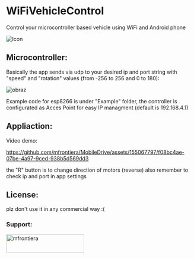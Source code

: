 # WiFiVehicleControl
Control your microcontroller based vehicle using WiFi and Android phone

![Icon](https://github.com/mfrontiera/MobileDrive/assets/155067797/d4e4df96-dd5a-418e-a62d-ea0bc568f1bd)




## Microcontroller:
Basically the app sends via udp to your desired ip and port string with "speed" and "rotation" values (from -256 to 256 and 0 to 180):

![obraz](https://github.com/mfrontiera/MobileDrive/assets/155067797/8ec1248a-29b1-4e66-9034-d18b90c53684)

Example code for esp8266 is under "Example" folder, the controller is configurated as Acces Point for easy IP managment (default is 192.168.4.1)

## Appliaction:

Video demo:


https://github.com/mfrontiera/MobileDrive/assets/155067797/f08bc4ae-07be-4a97-9ced-938b5d569dd3



the "R" button is to change direction of motors (reverse) also remember to check ip and port in app settings 

## License:
plz don't use it in any commercial way :( 

<h3 align="left">Support:</h3>
<p><a href="https://www.buymeacoffee.com/mfrontiera"> <img align="left" src="https://cdn.buymeacoffee.com/buttons/v2/default-yellow.png" height="50" width="210" alt="mfrontiera" /></a></p><br><br>
